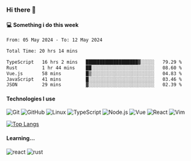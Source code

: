 ### Hi there 👋

#### 💻 Something i do this week

<!--START_SECTION:waka-->

```txt
From: 05 May 2024 - To: 12 May 2024

Total Time: 20 hrs 14 mins

TypeScript   16 hrs 2 mins   ███████████████████▓░░░░░   79.29 %
Rust         1 hr 44 mins    ██░░░░░░░░░░░░░░░░░░░░░░░   08.60 %
Vue.js       58 mins         █▒░░░░░░░░░░░░░░░░░░░░░░░   04.83 %
JavaScript   41 mins         █░░░░░░░░░░░░░░░░░░░░░░░░   03.46 %
JSON         29 mins         ▓░░░░░░░░░░░░░░░░░░░░░░░░   02.39 %
```

<!--END_SECTION:waka-->


#### Technologies I use
![Git](https://img.shields.io/badge/-Git-222222?style=flat&logo=git&logoColor=F05032)
![GitHub](https://img.shields.io/badge/-GitHub-181717?style=flat&logo=github)
![Linux](https://img.shields.io/badge/-Linux-222222?style=flat&logo=linux&logoColor=FCC624)
![TypeScript](https://img.shields.io/badge/-TypeScript-000000?style=flat&logo=typescript)
![Node.js](https://img.shields.io/badge/-Node.js-222222?style=flat&logo=node.js&logoColor=339933)
![Vue](https://img.shields.io/badge/-Vue-222222?style=flat&logo=Vue.js&logoColor=4FC08D)
![React](https://img.shields.io/badge/-React-222222?style=flat&logo=React&logoColor=blue)
![Vim](https://img.shields.io/badge/-Vim-222222?style=flat&logo=Vim&logoColor=green)

[![Top Langs](https://github-readme-stats.vercel.app/api/top-langs/?username=GodlessLiu&layout=compact)](https://github.com/anuraghazra/github-readme-stats)
#### Learning...
![react](https://img.shields.io/badge/react-18-blue.svg)
![rust](https://img.shields.io/badge/rust-yellow.svg)
